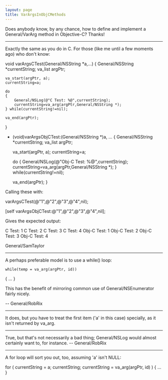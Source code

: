 ```yaml
---
layout: page
title: VarArgsInObjCMethods
---
```


Does anybody know, by any chance, how to define and implement a General/VarArg method in Objective-C?  Thanks!

----

Exactly the same as you do in C. For those (like me until a few moments ago) who don't know:

    
void varArgsCTest(General/NSString *a,...)
{
    General/NSString *currentString;
    va_list argPtr;
    
    va_start(argPtr, a);
    currentString=a;
    
    do
    {
        General/NSLog(@"C Test: %@",currentString);
        currentString=va_arg(argPtr,General/NSString *);
    } while(currentString!=nil);

    va_end(argPtr);
}

- (void)varArgsObjCTest:(General/NSString *)a, ...
{
    General/NSString *currentString;
    va_list argPtr;
    
    va_start(argPtr, a);
    currentString=a;
    
    do
    {
        General/NSLog(@"Obj-C Test: %@",currentString);
        currentString=va_arg(argPtr,General/NSString *);
    } while(currentString!=nil);

    va_end(argPtr);
}


Calling these with:

    
varArgsCTest(@"1",@"2",@"3",@"4",nil);
    
[self varArgsObjCTest:@"1",@"2",@"3",@"4",nil];


Gives the expected output:

C Test: 1
C Test: 2
C Test: 3
C Test: 4
Obj-C Test: 1
Obj-C Test: 2
Obj-C Test: 3
Obj-C Test: 4

General/SamTaylor

----

A perhaps preferable model is to use a while() loop:

    while(temp = va_arg(argPtr, id))
{
    ...
}

This has the benefit of mirroring common use of General/NSEnumerator fairly nicely.

-- General/RobRix

----

It does, but you have to treat the first item ('a' in this case) specially, as it isn't returned by va_arg.

----

True, but that's not necessarily a bad thing; General/NSLog would almost certainly want to, for instance. -- General/RobRix

----

A for loop will sort you out, too, assuming 'a' isn't NULL:

    
for ( currentString = a; currentString;
      currentString = va_arg(argPtr, id) )
    {
    ...
    }

